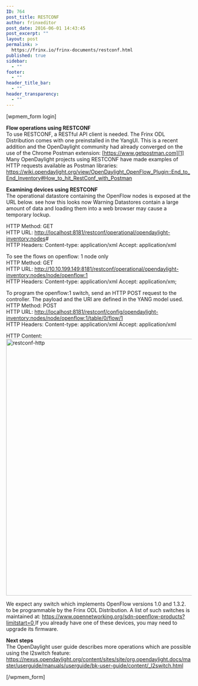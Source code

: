 ```yaml
---
ID: 764
post_title: RESTCONF
author: frinxeditor
post_date: 2016-06-01 14:43:45
post_excerpt: ""
layout: post
permalink: >
  https://frinx.io/frinx-documents/restconf.html
published: true
sidebar:
  - ""
footer:
  - ""
header_title_bar:
  - ""
header_transparency:
  - ""
---
```

[wpmem_form login]

**Flow operations using RESTCONF**  
To use RESTCONF, a RESTful API client is needed. The Frinx ODL Distribution comes with one preinstalled in the YangUI. This is a recent addition and the OpenDaylight community had already converged on the use of the Chrome Postman extension: [https://www.getpostman.com][1] Many OpenDaylight projects using RESTCONF have made examples of HTTP requests available as Postman libraries: <https://wiki.opendaylight.org/view/OpenDaylight_OpenFlow_Plugin::End_to_End_Inventory#How_to_hit_RestConf_with_Postman>

**Examining devices using RESTCONF**  
The operational datastore containing the OpenFlow nodes is exposed at the URL below. see how this looks now Warning Datastores contain a large amount of data and loading them into a web browser may cause a temporary lockup.

HTTP Method: GET  
HTTP URL: <http://localhost:8181/restconf/operational/opendaylight-inventory:nodes>#  
HTTP Headers: Content-type: application/xml Accept: application/xml

To see the flows on openflow: 1 node only  
HTTP Method: GET  
HTTP URL: [http://10.10.199.149:8181/restconf/operational/opendaylight-inventory:nodes/node/openflow:1 ][2]  
HTTP Headers: Content-type: application/xml Accept: application/xm;

To program the openflow:1 switch, send an HTTP POST request to the controller. The payload and the URI are defined in the YANG model used.  
HTTP Method: POST  
HTTP URL: [http://localhost:8181/restconf/config/opendaylight-inventory:nodes/node/openflow:1/table/0/flow/1 ][3]  
HTTP Headers: Content-type: application/xml Accept: application/xml

HTTP Content: <img class="aligncenter wp-image-2472 size-full" src="https://frinx.io/wp-content/uploads/2016/06/restconf-http.png" alt="restconf-http" width="787" height="695" />

We expect any switch which implements OpenFlow versions 1.0 and 1.3.2. to be programmable by the Frinx ODL Distribution. A list of such switches is maintained at: [https://www.opennetworking.org/sdn-openflow-products?limitstart=0 ][4]If you already have one of these devices, you may need to upgrade its firmware.

**Next steps**  
The OpenDaylight user guide describes more operations which are possible using the l2switch feature: <https://nexus.opendaylight.org/content/sites/site/org.opendaylight.docs/master/userguide/manuals/userguide/bk-user-guide/content/_l2switch.html>

[/wpmem_form]

 [1]: https://www.getpostman.com/
 [2]: http://10.10.199.149:8181/restconf/operational/opendaylight-inventory:nodes/node/openflow:1
 [3]: http://localhost:8181/restconf/config/opendaylight-inventory:nodes/node/openflow:1/table/0/flow/1
 [4]: https://www.opennetworking.org/sdn-openflow-products?limitstart=0